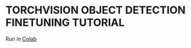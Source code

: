 # TORCHVISION OBJECT DETECTION FINETUNING TUTORIAL

Run in [Colab](https://colab.research.google.com/github/pytorch/tutorials/blob/gh-pages/_downloads/torchvision_finetuning_instance_segmentation.ipynb)

